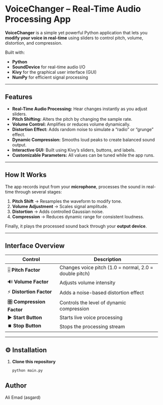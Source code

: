 # VoiceChanger – Real-Time Audio Processing App

**VoiceChanger** is a simple yet powerful Python application that lets you **modify your voice in real-time** using sliders to control pitch, volume, distortion, and compression.

Built with:
-  **Python**
-  **SoundDevice** for real-time audio I/O
-  **Kivy** for the graphical user interface (GUI)
-  **NumPy** for efficient signal processing

---

## Features

- **Real-Time Audio Processing:** Hear changes instantly as you adjust sliders.  
- **Pitch Shifting:** Alters the pitch by changing the sample rate.  
- **Volume Control:** Amplifies or reduces volume dynamically.  
- **Distortion Effect:** Adds random noise to simulate a “radio” or “grunge” effect.  
- **Dynamic Compression:** Smooths loud peaks to create balanced sound output.  
- **Interactive GUI:** Built using Kivy’s sliders, buttons, and labels.  
- **Customizable Parameters:** All values can be tuned while the app runs.  

---

## How It Works

The app records input from your **microphone**, processes the sound in real-time through several stages:
1. **Pitch Shift** → Resamples the waveform to modify tone.  
2. **Volume Adjustment** → Scales signal amplitude.  
3. **Distortion** → Adds controlled Gaussian noise.  
4. **Compression** → Reduces dynamic range for consistent loudness.  

Finally, it plays the processed sound back through your **output device**.

---

## Interface Overview

| Control | Description |
|----------|-------------|
| 🎚️ **Pitch Factor** | Changes voice pitch (1.0 = normal, 2.0 = double pitch) |
| 🔊 **Volume Factor** | Adjusts volume intensity |
| ⚡ **Distortion Factor** | Adds a noise-based distortion effect |
| 🎛️ **Compression Factor** | Controls the level of dynamic compression |
| ▶️ **Start Button** | Starts live voice processing |
| ⏹️ **Stop Button** | Stops the processing stream |

---

## ⚙️ Installation

1. **Clone this repository**
   ```bash
   python main.py

   
## Author
   Ali Emad (asgard)
   
